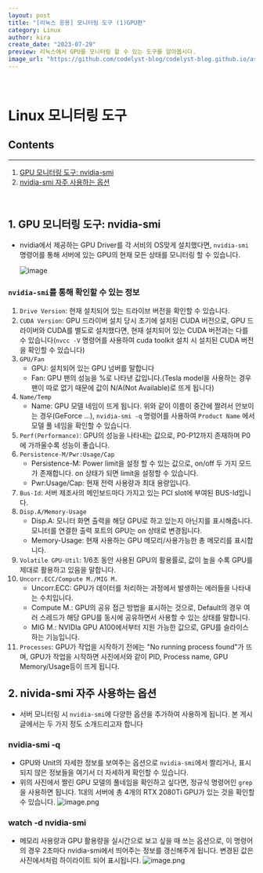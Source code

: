 ```yaml
---
layout: post
title: "[리눅스 응용] 모니터링 도구 (1)GPU편"
category: Linux
author: kira
create_date: "2023-07-29"
preview: 리눅스에서 GPU를 모니터링 할 수 있는 도구를 알아봅시다. 
image_url: "https://github.com/codelyst-blog/codelyst-blog.github.io/assets/54790133/f8efaf83-9312-4f23-9a19-e3b9e5bc9183"
---
```


<br> 

# Linux 모니터링 도구

## Contents
-----
1. [GPU 모니터링 도구: nvidia-smi](#1-gpu-모니터링-도구-nvidia-smi)
2. [nvidia-smi 자주 사용하는 옵션](#2-nivida-smi-자주-사용하는-옵션)

<br> 

## 1. GPU 모니터링 도구: nvidia-smi
- nvidia에서 제공하는 GPU Driver를 각 서비의 OS맞게 설치했다면, `nvidia-smi` 명령어를 통해 서버에 있는 GPU의 현재 모든 상태를 모니터링 할 수 있습니다.

    ![image](https://github.com/codelyst-blog/codelyst-blog.github.io/assets/54790133/ad413910-34e1-475b-b71a-e32e5be16cf0)

### `nvidia-smi`를 통해 확인할 수 있는 정보
1. `Drive Version`: 현재 설치되어 있는 드라이브 버전을 확인할 수 있습니다.
2. `CUDA Version`: GPU 드라이버 설치 당시 초기에 설치된 CUDA 버전으로, GPU 드라이버와 CUDA를 별도로 설치했다면, 현재 설치되어 있는 CUDA 버전과는 다를 수 있습니다(`nvcc -V` 명령어를 사용하여 cuda toolkit 설치 시 설치된 CUDA 버전을 확인할 수 있습니다)
3. `GPU/Fan`
    - GPU: 설치되어 있는 GPU 넘버를 말합니다
    - Fan: GPU 팬의 성능을 %로 나타낸 값입니다.(Tesla model을 사용하는 경우 팬이 따로 없기 때문에 값이 N/A(Not Available)로 뜨게 됩니다)
4. `Name/Temp`
    - Name: GPU 모델 네임이 뜨게 됩니다. 위와 같이 이름이 중간에 짤려서 안보이는 경우(GeForce ...), `nvidia-smi -q` 명령어를 사용하여 `Product Name` 에서 모델 풀 네임을 확인할 수 있습니다. 
5. `Perf(Performance)`: GPU의 성능을 나타내는 값으로, P0-P12까지 존재하며 P0에 가까울수록 성능이 좋습니다.
6. `Persistence-M/Pwr:Usage/Cap`
    - Persistence-M: Power limit을 설정 할 수 있는 값으로, on/off 두 가지 모드가 존재합니다. on 상태가 되면 limit을 설정할 수 있습니다.
    - Pwr:Usage/Cap: 현재 전력 사용량과 최대 용량입니다.
7. `Bus-Id`: 서버 제조사의 메인보드마다 가지고 있는 PCI slot에 부여된 BUS-Id입니다. 
8. `Disp.A/Memory-Usage`
    - Disp.A: 모니터 화면 출력을 해당 GPU로 하고 있는지 아닌지를 표시해줍니다. 모니터를 연결한 출력 포트의 GPU는 on 상태로 변경됩니다.
    - Memory-Usage: 현재 사용하는 GPU 메모리/사용가능한 총 메모리를 표시합니다.
9. `Volatile GPU-Util`: 1/6초 동안 사용된 GPU의 활용률로, 값이 높을 수록 GPU를 제대로 활용하고 있음을 말합니다.
10. `Uncorr.ECC/Compute M./MIG M.`
    - Uncorr.ECC: GPU가 데이터를 처리하는 과정에서 발생하는 에러들을 나타내는 수치입니다.
    - Compute M.: GPU의 공유 접근 방법을 표시하는 것으로, Default의 경우 여러 스레드가 해당 GPU를 동시에 공유하면서 사용할 수 있는 상태를 말합니다.
    - MIG M.: NVIDIa GPU A100에서부터 지원 가능한 값으로, GPU를 슬라이스하는 기능입니다.
11. `Processes`: GPU가 작업을 시작하기 전에는 "No running process found"가 뜨며, GPU가 작업을 시작하면 사진에서와 같이 PID, Process name, GPU Memory/Usage등이 뜨게 됩니다.


## 2. nivida-smi 자주 사용하는 옵션 
- 서버 모니터링 시 `nvidia-smi`에 다양한 옵션을 추가하여 사용하게 됩니다. 본 게시글에서는 두 가지 정도 소개드리고자 합니다

### nvidia-smi -q
- GPU와 Unit의 자세한 정보를 보여주는 옵션으로 `nvidia-smi`에서 짤리거나, 표시되지 않은 정보들을 여기서 더 자세하게 확인할 수 있습니다. 
- 위의 사진에서 짤린 GPU 모델의 풀네임을 확인하고 싶다면, 정규식 명령어인 `grep`을 사용하면 됩니다. 1대의 서버에 총 4개의 RTX 2080Ti GPU가 있는 것을 확인할 수 있습니다. 
    ![image.png](https://github.com/codelyst-blog/codelyst-blog.github.io/assets/54790133/6863911c-dac4-48e5-ada6-cb50a9281962)

### watch -d nvidia-smi
- 메모리 사용량과 GPU 활용량을 실시간으로 보고 싶을 때 쓰는 옵션으로, 이 명령어의 경우 2초마다 nvidia-smi에서 띄어주는 정보를 갱신해주게 됩니다. 변경된 값은 사진에서처럼 하이라이트 되어 표시됩니다.
    ![image.png](https://github.com/codelyst-blog/codelyst-blog.github.io/assets/54790133/f6168b69-a433-4802-a7a3-253f4161fdc0)

